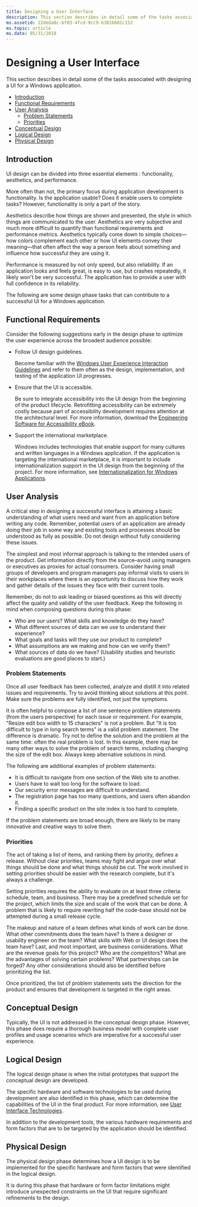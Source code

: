 ```yaml
---
title: Designing a User Interface
description: This section describes in detail some of the tasks associated with designing a UI for a Windows application.
ms.assetid: 22deda0c-bf03-4fcd-9cc9-6381b601c152
ms.topic: article
ms.date: 05/31/2018
---
```


# Designing a User Interface

This section describes in detail some of the tasks associated with designing a UI for a Windows application.

-   [Introduction](#introduction)
-   [Functional Requirements](#functional-requirements)
-   [User Analysis](#user-analysis)
    -   [Problem Statements](#problem-statements)
    -   [Priorities](#priorities)
-   [Conceptual Design](#conceptual-design)
-   [Logical Design](#logical-design)
-   [Physical Design](#physical-design)

## Introduction

UI design can be divided into three essential elements : functionality, aesthetics, and performance.

More often than not, the primary focus during application development is functionality. Is the application usable? Does it enable users to complete tasks? However, functionality is only a part of the story.

Aesthetics describe how things are shown and presented, the style in which things are communicated to the user. Aesthetics are very subjective and much more difficult to quantify than functional requirements and performance metrics. Aesthetics typically come down to simple choices—how colors complement each other or how UI elements convey their meaning—that often affect the way a person feels about something and influence how successful they are using it.

Performance is measured by not only speed, but also reliability. If an application looks and feels great, is easy to use, but crashes repeatedly, it likely won't be very successful. The application has to provide a user with full confidence in its reliability.

The following are some design phase tasks that can contribute to a successful UI for a Windows application.

## Functional Requirements

Consider the following suggestions early in the design phase to optimize the user experience across the broadest audience possible:

-   Follow UI design guidelines.

    Become familiar with the [Windows User Experience Interaction Guidelines](https://go.microsoft.com/fwlink/p/?linkid=248695) and refer to them often as the design, implementation, and testing of the application UI progresses.

-   Ensure that the UI is accessible.

    Be sure to integrate accessibility into the UI design from the beginning of the product lifecycle. Retrofitting accessibility can be extremely costly because part of accessibility development requires attention at the architectural level. For more information, download the [Engineering Software for Accessibility eBook](https://go.microsoft.com/fwlink/p/?linkid=191556).

-   Support the international marketplace.

    Windows includes technologies that enable support for many cultures and written languages in a Windows application. If the application is targeting the international marketplace, it is important to include internationalization support in the UI design from the beginning of the project. For more information, see [Internationalization for Windows Applications](https://msdn.microsoft.com/library/windows/desktop/dd318661).

## User Analysis

A critical step in designing a successful interface is attaining a basic understanding of what users need and want from an application before writing any code. Remember, potential users of an application are already doing their job in some way and existing tools and processes should be understood as fully as possible. Do not design without fully considering these issues.

The simplest and most informal approach is talking to the intended users of the product. Get information directly from the source–avoid using managers or executives as proxies for actual consumers. Consider having small groups of developers and program managers pay informal visits to users in their workplaces where there is an opportunity to discuss how they work and gather details of the issues they face with their current tools.

Remember, do not to ask leading or biased questions as this will directly affect the quality and validity of the user feedback. Keep the following in mind when composing questions during this phase:

-   Who are our users? What skills and knowledge do they have?
-   What different sources of data can we use to understand their experience?
-   What goals and tasks will they use our product to complete?
-   What assumptions are we making and how can we verify them?
-   What sources of data do we have? (Usability studies and heuristic evaluations are good places to start.)

### Problem Statements

Once all user feedback has been collected, analyze and distill it into related issues and requirements. Try to avoid thinking about solutions at this point. Make sure the problems are fully identified, not just the symptoms.

It is often helpful to compose a list of one sentence problem statements (from the users perspective) for each issue or requirement. For example, "Resize edit box width to 15 characters" is not a problem. But "It is too difficult to type in long search terms" is a valid problem statement. The difference is dramatic. Try not to define the solution and the problem at the same time: often the real problem is lost. In this example, there may be many other ways to solve the problem of search terms, including changing the size of the edit box. Always keep alternative solutions in mind.

The following are additional examples of problem statements:

-   It is difficult to navigate from one section of the Web site to another.
-   Users have to wait too long for the software to load.
-   Our security error messages are difficult to understand.
-   The registration page has too many questions, and users often abandon it.
-   Finding a specific product on the site index is too hard to complete.

If the problem statements are broad enough, there are likely to be many innovative and creative ways to solve them.

### Priorities

The act of taking a list of items, and ranking them by priority, defines a release. Without clear priorities, teams may fight and argue over what things should be done and what things should be cut. The work involved in setting priorities should be easier with the research complete, but it's always a challenge.

Setting priorities requires the ability to evaluate on at least three criteria: schedule, team, and business. There may be a predefined schedule set for the project, which limits the size and scale of the work that can be done. A problem that is likely to require rewriting half the code-base should not be attempted during a small release cycle.

The makeup and nature of a team defines what kinds of work can be done. What other commitments does the team have? Is there a designer or usability engineer on the team? What skills with Web or UI design does the team have? Last, and most important, are business considerations. What are the revenue goals for this project? Who are the competitors? What are the advantages of solving certain problems? What partnerships can be forged? Any other considerations should also be identified before prioritizing the list.

Once prioritized, the list of problem statements sets the direction for the product and ensures that development is targeted in the right areas.

## Conceptual Design

Typically, the UI is not addressed in the conceptual design phase. However, this phase does require a thorough business model with complete user profiles and usage scenarios which are imperative for a successful user experience.

## Logical Design

The logical design phase is when the initial prototypes that support the conceptual design are developed.

The specific hardware and software technologies to be used during development are also identified in this phase, which can determine the capabilities of the UI in the final product. For more information, see [User Interface Technologies](user-interface-technologies-for-windows-applications.md).

In addition to the development tools, the various hardware requirements and form factors that are to be targeted by the application should be identified.

## Physical Design

The physical design phase determines how a UI design is to be implemented for the specific hardware and form factors that were identified in the logical design.

It is during this phase that hardware or form factor limitations might introduce unexpected constraints on the UI that require significant refinements to the design.

 

 




